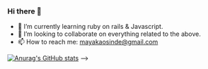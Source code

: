 ### Hi there 👋

- 🌱 I’m currently learning ruby on rails & Javascript.
- 👯 I’m looking to collaborate on everything related to the above.
- 📫 How to reach me: mayakaosinde@gmail.com

[![Anurag's GitHub stats](https://github-readme-stats.vercel.app/api?username=MayakaOsinde&count_private=true&show_icons=true)](https://github.com/anuraghazra/github-readme-stats)
-->
